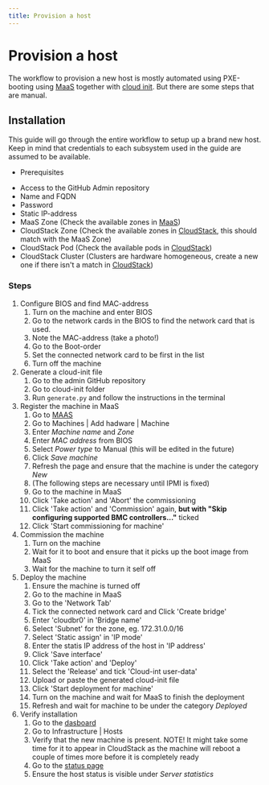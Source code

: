 ```yaml
---
title: Provision a host
---
```


# Provision a host

The workflow to provision a new host is mostly automated using
PXE-booting using [MaaS](https://maas.io/) together with [cloud
init](https://cloudinit.readthedocs.io/en/latest/). But there are some
steps that are manual.

## Installation

This guide will go through the entire workflow to setup up a brand new
host. Keep in mind that credentials to each subsystem used in the guide
are assumed to be available.

  - Prerequisites

<!-- end list -->

  - Access to the GitHub Admin repository
  - Name and FQDN
  - Password
  - Static IP-address
  - MaaS Zone (Check the available zones in
    [MaaS](https://maas.cloud.cbh.kth.se))
  - CloudStack Zone (Check the available zones in
    [CloudStack](https://dashboard.cloud.cbh.kth.se), this should match
    with the MaaS Zone)
  - CloudStack Pod (Check the available pods in
    [CloudStack](https://dashboard.cloud.cbh.kth.se))
  - CloudStack Cluster (Clusters are hardware homogeneous, create a new
    one if there isn't a match in
    [CloudStack](https://dashboard.cloud.cbh.kth.se/))

### Steps

1.  Configure BIOS and find MAC-address
    1.  Turn on the machine and enter BIOS
    2.  Go to the network cards in the BIOS to find the network card
        that is used.
    3.  Note the MAC-address (take a photo\!)
    4.  Go to the Boot-order
    5.  Set the connected network card to be first in the list
    6.  Turn off the machine
2.  Generate a cloud-init file
    1.  Go to the admin GitHub repository
    2.  Go to cloud-init folder
    3.  Run `generate.py` and follow the instructions in the terminal
3.  Register the machine in MaaS
    1.  Go to [MAAS](https://maas.cloud.cbh.kth.se)
    2.  Go to Machines | Add hadware | Machine
    3.  Enter *Machine name* and *Zone*
    4.  Enter *MAC address* from BIOS
    5.  Select *Power type* to Manual (this will be edited in the
        future)
    6.  Click *Save machine*
    7.  Refresh the page and ensure that the machine is under the
        category *New*
    8.  (The following steps are necessary until IPMI is fixed)
    9.  Go to the machine in MaaS
    10. Click 'Take action' and 'Abort' the commissioning
    11. Click 'Take action' and 'Commission' again, **but with "Skip
        configuring supported BMC controllers..."** ticked
    12. Click 'Start commissioning for machine'
4.  Commission the machine
    1.  Turn on the machine
    2.  Wait for it to boot and ensure that it picks up the boot image
        from MaaS
    3.  Wait for the machine to turn it self off
5.  Deploy the machine
    1.  Ensure the machine is turned off
    2.  Go to the machine in MaaS
    3.  Go to the 'Network Tab'
    4.  Tick the connected network card and Click 'Create bridge'
    5.  Enter 'cloudbr0' in 'Bridge name'
    6.  Select 'Subnet' for the zone, eg. 172.31.0.0/16
    7.  Select 'Static assign' in 'IP mode'
    8.  Enter the statis IP address of the host in 'IP address'
    9.  Click 'Save interface'
    10. Click 'Take action' and 'Deploy'
    11. Select the 'Release' and tick 'Cloud-int user-data'
    12. Upload or paste the generated cloud-init file
    13. Click 'Start deployment for machine'
    14. Turn on the machine and wait for MaaS to finish the deployment
    15. Refresh and wait for machine to be under the category *Deployed*
6.  Verify installation
    1.  Go to the [dasboard](https://dashboard.cloud.cbh.kth.se)
    2.  Go to Infrastructure | Hosts
    3.  Verify that the new machine is present. NOTE\! It might take
        some time for it to appear in CloudStack as the machine will
        reboot a couple of times more before it is completely ready
    4.  Go to the [status page](https://cloud.cbh.kth.se/status)
    5.  Ensure the host status is visible under *Server statistics*